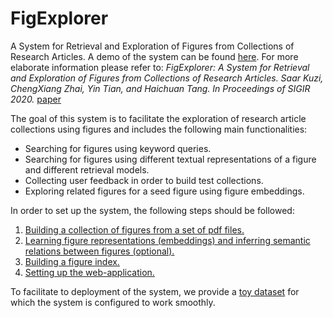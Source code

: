# FigExplorer
A System for Retrieval and Exploration of Figures from Collections of Research Articles.
A demo of the system can be found [here](http://figuresearch.web.illinois.edu/).
For more elaborate information please refer to:
*FigExplorer: A System for Retrieval and Exploration of Figures from Collections of Research Articles. Saar Kuzi, ChengXiang Zhai, Yin Tian, and Haichuan Tang. In Proceedings of SIGIR 2020.* [paper](https://dl.acm.org/doi/10.1145/3397271.3401400)


The goal of this system is to facilitate the exploration of research article collections using figures and includes the following main functionalities:

* Searching for figures using keyword queries.
* Searching for figures using different textual representations of a figure and different retrieval models.
* Collecting user feedback in order to build test collections.
* Exploring related figures for a seed figure using figure embeddings.

In order to set up the system, the following steps should be followed:
1. [Building a collection of figures from a set of pdf files.](https://github.com/saarku/fig-explorer/tree/master/pre-processing)
2. [Learning figure representations (embeddings) and inferring semantic relations between figures (optional).](https://github.com/saarku/fig-explorer/tree/master/figure-embeddings)
3. [Building a figure index.](https://github.com/saarku/fig-explorer/tree/master/lucene-server)
4. [Setting up the web-application.](https://github.com/saarku/fig-explorer/tree/master/web-application)

To facilitate to deployment of the system, we provide a [toy dataset](https://github.com/saarku/fig-explorer/tree/master/small_dataset) for which the system is configured to work smoothly.
